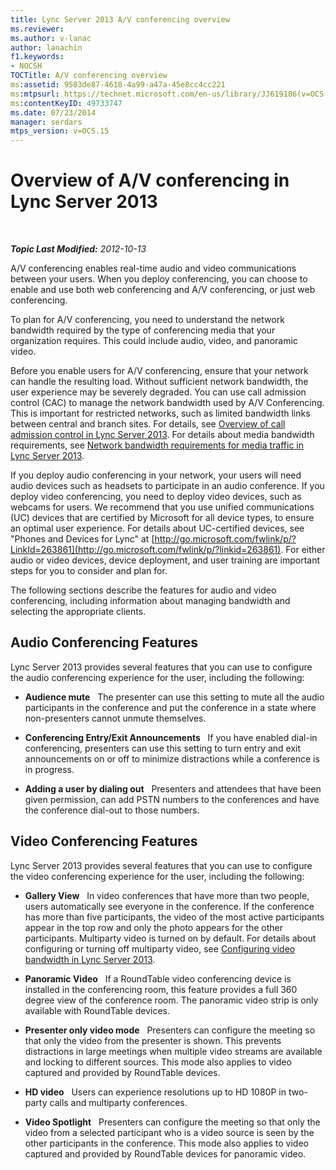 ```yaml
---
title: Lync Server 2013 A/V conferencing overview
ms.reviewer: 
ms.author: v-lanac
author: lanachin
f1.keywords:
- NOCSH
TOCTitle: A/V conferencing overview
ms:assetid: 9583de87-4618-4a99-a47a-45e8cc4cc221
ms:mtpsurl: https://technet.microsoft.com/en-us/library/JJ619186(v=OCS.15)
ms:contentKeyID: 49733747
ms.date: 07/23/2014
manager: serdars
mtps_version: v=OCS.15
---
```


<div data-xmlns="http://www.w3.org/1999/xhtml">

<div class="topic" data-xmlns="http://www.w3.org/1999/xhtml" data-msxsl="urn:schemas-microsoft-com:xslt" data-cs="http://msdn.microsoft.com/">

<div data-asp="http://msdn2.microsoft.com/asp">

# Overview of A/V conferencing in Lync Server 2013

</div>

<div id="mainSection">

<div id="mainBody">

<span> </span>

_**Topic Last Modified:** 2012-10-13_

A/V conferencing enables real-time audio and video communications between your users. When you deploy conferencing, you can choose to enable and use both web conferencing and A/V conferencing, or just web conferencing.

To plan for A/V conferencing, you need to understand the network bandwidth required by the type of conferencing media that your organization requires. This could include audio, video, and panoramic video.

Before you enable users for A/V conferencing, ensure that your network can handle the resulting load. Without sufficient network bandwidth, the user experience may be severely degraded. You can use call admission control (CAC) to manage the network bandwidth used by A/V Conferencing. This is important for restricted networks, such as limited bandwidth links between central and branch sites. For details, see [Overview of call admission control in Lync Server 2013](lync-server-2013-overview-of-call-admission-control.md). For details about media bandwidth requirements, see [Network bandwidth requirements for media traffic in Lync Server 2013](lync-server-2013-network-bandwidth-requirements-for-media-traffic.md).

If you deploy audio conferencing in your network, your users will need audio devices such as headsets to participate in an audio conference. If you deploy video conferencing, you need to deploy video devices, such as webcams for users. We recommend that you use unified communications (UC) devices that are certified by Microsoft for all device types, to ensure an optimal user experience. For details about UC-certified devices, see "Phones and Devices for Lync" at [http://go.microsoft.com/fwlink/p/?LinkId=263861](http://go.microsoft.com/fwlink/p/?linkid=263861). For either audio or video devices, device deployment, and user training are important steps for you to consider and plan for.

The following sections describe the features for audio and video conferencing, including information about managing bandwidth and selecting the appropriate clients.

<div>

## Audio Conferencing Features

Lync Server 2013 provides several features that you can use to configure the audio conferencing experience for the user, including the following:

  - **Audience mute**   The presenter can use this setting to mute all the audio participants in the conference and put the conference in a state where non-presenters cannot unmute themselves.

  - **Conferencing Entry/Exit Announcements**   If you have enabled dial-in conferencing, presenters can use this setting to turn entry and exit announcements on or off to minimize distractions while a conference is in progress.

  - **Adding a user by dialing out**   Presenters and attendees that have been given permission, can add PSTN numbers to the conferences and have the conference dial-out to those numbers.

</div>

<div>

## Video Conferencing Features

Lync Server 2013 provides several features that you can use to configure the video conferencing experience for the user, including the following:

  - **Gallery View**   In video conferences that have more than two people, users automatically see everyone in the conference. If the conference has more than five participants, the video of the most active participants appear in the top row and only the photo appears for the other participants. Multiparty video is turned on by default. For details about configuring or turning off multiparty video, see [Configuring video bandwidth in Lync Server 2013](lync-server-2013-configuring-video-bandwidth.md).

  - **Panoramic Video**   If a RoundTable video conferencing device is installed in the conferencing room, this feature provides a full 360 degree view of the conference room. The panoramic video strip is only available with RoundTable devices.

  - **Presenter only video mode**   Presenters can configure the meeting so that only the video from the presenter is shown. This prevents distractions in large meetings when multiple video streams are available and locking to different sources. This mode also applies to video captured and provided by RoundTable devices.

  - **HD video**   Users can experience resolutions up to HD 1080P in two-party calls and multiparty conferences.

  - **Video Spotlight**   Presenters can configure the meeting so that only the video from a selected participant who is a video source is seen by the other participants in the conference. This mode also applies to video captured and provided by RoundTable devices for panoramic video.

</div>

</div>

<span> </span>

</div>

</div>

</div>


